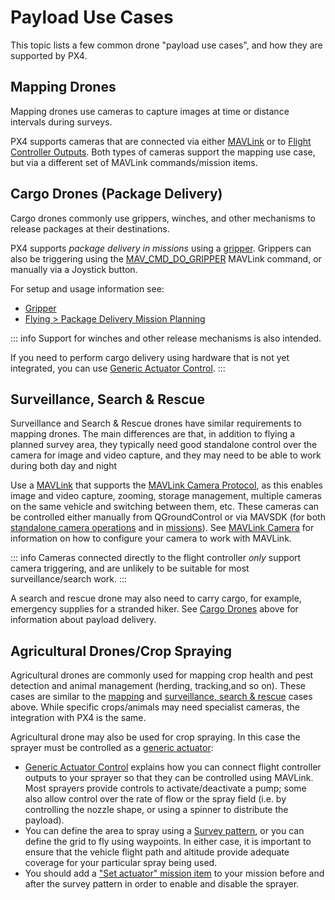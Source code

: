 # Payload Use Cases

This topic lists a few common drone "payload use cases", and how they are supported by PX4.

## Mapping Drones

Mapping drones use cameras to capture images at time or distance intervals during surveys.

PX4 supports cameras that are connected via either [MAVLink](../camera/mavlink_v2_camera.md) or to [Flight Controller Outputs](../camera/fc_connected_camera.md).
Both types of cameras support the mapping use case, but via a different set of MAVLink commands/mission items.

## Cargo Drones (Package Delivery)

Cargo drones commonly use grippers, winches, and other mechanisms to release packages at their destinations.

PX4 supports _package delivery in missions_ using a [gripper](../peripherals/gripper.md).
Grippers can also be triggering using the [MAV_CMD_DO_GRIPPER](https://mavlink.io/en/messages/common.html#MAV_CMD_DO_GRIPPER) MAVLink command, or manually via a Joystick button.

For setup and usage information see:

- [Gripper](../peripherals/gripper.md)
- [Flying > Package Delivery Mission Planning](../flying/package_delivery_mission.md)

::: info
Support for winches and other release mechanisms is also intended.

If you need to perform cargo delivery using hardware that is not yet integrated, you can use [Generic Actuator Control](../payloads/generic_actuator_control.md).
:::

## Surveillance, Search & Rescue

Surveillance and Search & Rescue drones have similar requirements to mapping drones.
The main differences are that, in addition to flying a planned survey area, they typically need good standalone control over the camera for image and video capture, and they may need to be able to work during both day and night

Use a [MAVLink](../camera/mavlink_v2_camera.md) that supports the [MAVLink Camera Protocol](https://mavlink.io/en/services/camera.html), as this enables image and video capture, zooming, storage management, multiple cameras on the same vehicle and switching between them, etc.
These cameras can be controlled either manually from QGroundControl or via MAVSDK (for both [standalone camera operations](https://mavsdk.mavlink.io/main/en/cpp/api_reference/classmavsdk_1_1_camera.html) and in [missions](https://mavsdk.mavlink.io/main/en/cpp/api_reference/structmavsdk_1_1_mission_1_1_mission_item.html#structmavsdk_1_1_mission_1_1_mission_item_1a0299fbbe7c7b03bc43eb116f96b48df4)).
See [MAVLink Camera](../camera/mavlink_v2_camera.md) for information on how to configure your camera to work with MAVLink.

::: info
Cameras connected directly to the flight controller _only_ support camera triggering, and are unlikely to be suitable for most surveillance/search work.
:::

A search and rescue drone may also need to carry cargo, for example, emergency supplies for a stranded hiker.
See [Cargo Drones](#cargo-drones-package-delivery) above for information about payload delivery.

## Agricultural Drones/Crop Spraying

Agricultural drones are commonly used for mapping crop health and pest detection and animal management (herding, tracking,and so on).
These cases are similar to the [mapping](#mapping-drones) and [surveillance, search & rescue](#surveillance-search-rescue) cases above.
While specific crops/animals may need specialist cameras, the integration with PX4 is the same.

Agricultural drone may also be used for crop spraying.
In this case the sprayer must be controlled as a [generic actuator](../payloads/generic_actuator_control.md):

- [Generic Actuator Control](../payloads/generic_actuator_control.md#generic-actuator-control-with-mavlink) explains how you can connect flight controller outputs to your sprayer so that they can be controlled using MAVLink.
  Most sprayers provide controls to activate/deactivate a pump; some also allow control over the rate of flow or the spray field (i.e. by controlling the nozzle shape, or using a spinner to distribute the payload).
- You can define the area to spray using a [Survey pattern](https://docs.qgroundcontrol.com/master/en/qgc-user-guide/plan_view/pattern_survey.html), or you can define the grid to fly using waypoints.
  In either case, it is important to ensure that the vehicle flight path and altitude provide adequate coverage for your particular spray being used.
- You should add a ["Set actuator" mission item](../payloads/generic_actuator_control.md#generic-actuator-control-in-missions) to your mission before and after the survey pattern in order to enable and disable the sprayer.
